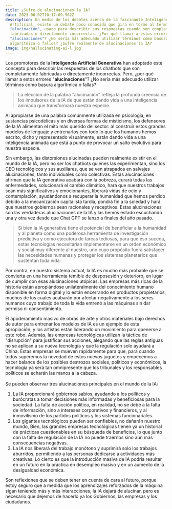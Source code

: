 ```yaml
---
title: ¿Sufre de alucinaciones la IA?
date: 2023-06-02T10:17:09.562Z
description: En medio de los debates acerca de la fascinante Inteligencia
  Artificial, existe un debate poco conocido que gira en torno al término
  "alucinación", usado para describir sus respuestas cuando son completamente
  fabricadas o directamente incorrectas. ¿Por qué llamar a estos errores
  "alucinaciones"? ¿No sería más adecuado utilizar términos como basura
  algorítmica o fallos? ¿Sufre realmente de alucinaciones la IA?
image: img/hallucinating-ai-l.jpg
---
```

Los promotores de la **Inteligencia Artificial Generativa** han adoptado este concepto para describir las respuestas de los chatbots que son completamente fabricadas o directamente incorrectas. Pero, ¿por qué llamar a estos errores "**alucinaciones**"? ¿No sería más adecuado utilizar términos como basura algorítmica o fallas?

> La elección de la palabra "alucinación" refleja la profunda creencia de los impulsores de la IA de que están dando vida a una inteligencia animada que transformará nuestra especie.

Al apropiarse de una palabra comúnmente utilizada en psicología, en sustancias psicodélicas y en diversas formas de misticismo, los defensores de la IA alimentan el mito más querido del sector: al construir estos grandes modelos de lenguaje y entrenarlos con todo lo que los humanos hemos escrito, dicho y representado visualmente, están dando vida a una inteligencia animada que está a punto de provocar un salto evolutivo para nuestra especie.

Sin embargo, las distorsiones alucinadas pueden realmente existir en el mundo de la IA, pero no ser los chatbots quienes las experimentan, sino los CEO tecnológicos y sus auxiliares, que se ven atrapados en salvajes alucinaciones, tanto individuales como colectivas. Estas alucinaciones afirman que la IA generativa acabará con la pobreza, curará todas las enfermedades, solucionará el cambio climático, hará que nuestros trabajos sean más significativos y emocionantes, liberará vidas de ocio y contemplación, ayudándonos a recuperar la humanidad que hemos perdido debido a la mecanización capitalista tardía, pondrá fin a la soledad y hará que nuestros gobiernos sean racionales y receptivos. Estas alucinaciones son las verdaderas alucinaciones de la IA y las hemos estado escuchando una y otra vez desde que Chat GPT se lanzó a finales del año pasado.

> Si bien la IA generativa tiene el potencial de beneficiar a la humanidad y al planeta como una poderosa herramienta de investigación predictiva y como ejecutora de tareas tediosas, para que eso suceda, estas tecnologías necesitarían implementarse en un orden económico y social muy diferente al nuestro, uno cuyo propósito fuera satisfacer las necesidades humanas y proteger los sistemas planetarios que sustentan toda vida.

Por contra, en nuestro sistema actual, la IA es mucho más probable que se convierta en una herramienta temible de desposesión y deterioro, en lugar de cumplir con esas alucinaciones utópicas. Las empresas más ricas de la historia están apropiándose unilateralmente del conocimiento humano disponible en forma digital y lo están encerrando en productos propietarios, muchos de los cuales acabarán por afectar negativamente a los seres humanos cuyo trabajo de toda la vida entrenó a las máquinas sin dar permiso ni consentimiento.

El apoderamiento masivo de obras de arte y otros materiales bajo derechos de autor para entrenar los modelos de IA es un ejemplo de esta apropiación, y los artistas están liderando un movimiento para openerse a este robo. Además, las empresas tecnológicas utilizan la táctica de "disrupción" para justificar sus acciones, alegando que las reglas antiguas no se aplican a su nueva tecnología y que la regulación solo ayudará a China. Estas empresas se mueven rápidamente para que, para cuando todos superemos la novedad de estos nuevos juguetes y empecemos a hacer balance de los posibles destrozos sociales, políticos y económicos, la tecnología ya será tan omnipresente que los tribunales y los responsables políticos se echarán las manos a la cabeza.\
\
Se pueden observar tres alucinaciones principales en el mundo de la IA:

1. La IA proporcionará gobiernos sabios, ayudando a los políticos y burócratas a tomar decisiones más informadas y beneficiosas para la sociedad. La falta de acción política, en realidad, no se debe a la falta de información, sino a intereses corporativos y financieros, y al inmovilismo de los partidos políticos y los sistemas funcionariales.
2. Los gigantes tecnológicos pueden ser confiables, no dañarán nuestro mundo, Bien, las grandes empresas tecnológicas tienen ya un historial de prácticas cuestionables en su búsqueda de beneficios, lo que junto con la falta de regulación de la IA no puede traernos sino aún más consecuencias negativas.
3. La IA nos liberará del trabajo monótono y suprimirá solo los trabajos aburridos, permitiendo a las personas dedicarse a actividades más creativas. Lo cierto es que la introducción masiva de IA podría resultar en un futuro en la práctica en desempleo masivo y en un aumento de la desigualdad económica.

Son reflexiones que se deben tener en cuenta de cara al futuro, porque estoy seguro que a medida que los aprendizajes reforzados de la máquina sigan teniendo más y más interacciones, la IA dejará de alucinar, pero es necesario que dejemos de hacerlo ya los Gobiernos, las empresas y los ciudadanos.